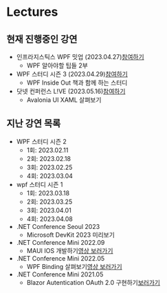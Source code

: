 # Lectures

## 현재 진행중인 강연
- 인프라지스틱스 WPF 밋업 (2023.04.27)[참여하기](https://cafe.naver.com/infragisticskorea)
  - WPF 알아야할 팁들 2부
- WPF 스터디 시즌 3 (2023.04.29)[참여하기](https://forum.dotnetdev.kr/t/wpf-3/6795)
  - WPF Inside Out 책과 함께 하는 스터디
- 닷넷 컨퍼런스 L!VE (2023.05.16)[참여하기](https://www.dotnetconf.kr/)
  - Avalonia UI XAML 살펴보기 

## 지난 강연 목록
- WPF 스터디 시즌 2
  - 1회: 2023.02.11
  - 2회: 2023.02.18
  - 3회: 2023.02.25
  - 4회: 2023.03.04
- wpf 스터디 시즌 1
  - 1회: 2023.03.18
  - 2회: 2023.03.25
  - 3회: 2023.04.01
  - 4회: 2023.04.08
- .NET Conference Seoul 2023
  - Microsoft DevKit 2023 미리보기
- .NET Conference Mini 2022.09
  - MAUI IOS 개발하기[영상 보러가기](https://www.youtube.com/watch?v=Z6Z3qgHYaOg&t=7s)
- .NET Conference Mini 2022.05
  - WPF Binding 살펴보기[영상 보러가기](https://www.youtube.com/watch?v=W95lo-337Q8)
- .NET Conference Mini 2021.05
  - Blazor Autentication OAuth 2.0 구현하기[보러가기](https://www.dotnetconf.kr/f17f4fea-d156-4717-a295-4fdf5578457e)
